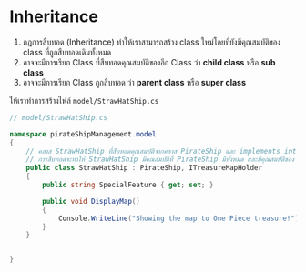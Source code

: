 
# Inheritance

1. กฎการสืบทอด (Inheritance) ทำให้เราสามารถสร้าง class ใหม่โดยที่ยังมีคุณสมบัติของ class ที่ถูกสืบทอดเดิมทั้งหมด
2. อาจจะมีการเรียก Class ที่สืบทอดคุณสมบัติของอีก Class ว่า **child class** หรือ **sub class**
3. อาจจะมีการเรียก Class ถูกสืบทอด ว่า **parent class** หรือ **super class**

ให้เราทำการสร้างไฟล์ `model/StrawHatShip.cs`

```cs
// model/StrawHatShip.cs

namespace pirateShipManagement.model
{
    // คลาส StrawHatShip ที่สืบทอดคุณสมบัติจากคลาส PirateShip และ implements interface ชื่อ ITreasureMapHolder
    // การสืบทอดจะทำให้ StrawHatShip มีคุณสมบัติที่ PirateShip มีทั้งหมด และมีคุณสมบัติของ ITreasureMapHolder ด้วย
    public class StrawHatShip : PirateShip, ITreasureMapHolder
    {
        public string SpecialFeature { get; set; }

        public void DisplayMap()
        {
            Console.WriteLine("Showing the map to One Piece treasure!");
        }
    }   


}
```